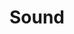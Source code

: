 ---
title: Sound
eleventyNavigation:
  title: Sound
  key: dg_bonus_sound
  parent: dg_bonus
  order: 2
layout: "../de/bonus/sound.md"
---